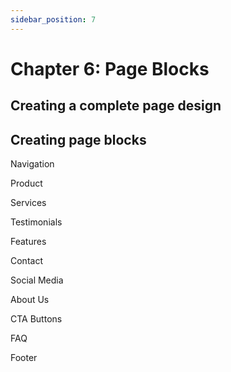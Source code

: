 ```yaml
---
sidebar_position: 7
---
```


# Chapter 6: Page Blocks

## Creating a complete page design

## Creating page blocks

Navigation

Product

Services

Testimonials

Features

Contact

Social Media

About Us

CTA Buttons

FAQ

Footer
